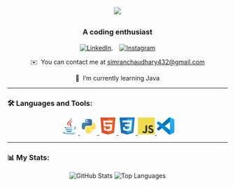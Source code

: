 <h1 align="center">
    <img src="https://readme-typing-svg.herokuapp.com/?font=Roboto&size=35&center=true&vCenter=true&width=500&height=70&duration=4000&lines=Hi+There!+👋;+I'm+Simran+Chaudhary!;" />
</h1>

<h3 align="center">A coding enthusiast</h3>

<div align="center">
  <!-- LinkedIn -->
  <a href="https://www.linkedin.com/in/simran-chaudhary-549b13337/" target="_blank" rel="noreferrer" style="margin-right: 15px;">
    <img src="https://raw.githubusercontent.com/rahuldkjain/github-profile-readme-generator/master/src/images/icons/Social/linked-in-alt.svg" alt="LinkedIn" height="30" width="40" style="vertical-align: middle;" />
  </a>

  <!-- Instagram -->
  <a href="https://instagram.com/_simrann13" target="_blank" rel="noreferrer">
    <img src="https://cdn.jsdelivr.net/npm/simple-icons@v9/icons/instagram.svg" alt="Instagram" height="30" width="30" style="vertical-align: middle; fill:#E4405F;" />
  </a>
</div>

<p align="center">
  ✉️  You can contact me at <a href="mailto:simranchaudhary432@gmail.com">simranchaudhary432@gmail.com</a>
</p>
<p align="center">
  🧠  I’m currently learning Java
</p>

---

### 🛠 Languages and Tools:

<div align="center">
  <a href="https://www.java.com/" target="_blank" rel="noreferrer">
    <img src="https://raw.githubusercontent.com/devicons/devicon/master/icons/java/java-original.svg" width="40" height="40" alt="Java" />
  </a>
  <a href="https://www.python.org/" target="_blank" rel="noreferrer">
    <img src="https://raw.githubusercontent.com/devicons/devicon/master/icons/python/python-original.svg" width="40" height="40" alt="Python" />
  </a>
  <a href="https://developer.mozilla.org/en-US/docs/Glossary/HTML5" target="_blank" rel="noreferrer">
    <img src="https://raw.githubusercontent.com/devicons/devicon/master/icons/html5/html5-original.svg" width="40" height="40" alt="HTML5" />
  </a>
  <a href="https://www.w3.org/TR/CSS/#css" target="_blank" rel="noreferrer">
    <img src="https://raw.githubusercontent.com/devicons/devicon/master/icons/css3/css3-original.svg" width="40" height="40" alt="CSS3" />
  </a>
  <a href="https://developer.mozilla.org/en-US/docs/Web/JavaScript" target="_blank" rel="noreferrer">
    <img src="https://raw.githubusercontent.com/devicons/devicon/master/icons/javascript/javascript-original.svg" width="40" height="40" alt="JavaScript" />
  </a>
  <a href="https://code.visualstudio.com/" target="_blank" rel="noreferrer">
    <img src="https://raw.githubusercontent.com/devicons/devicon/master/icons/vscode/vscode-original.svg" width="40" height="40" alt="VS Code" />
  </a>
</div>

---

### 📊 My Stats:

<div align="center">
  <img src="https://github-readme-stats.vercel.app/api?username=Simrann2006&show_icons=true&theme=dracula&hide_border=false" height="150" alt="GitHub Stats" />
  <img src="https://github-readme-stats.vercel.app/api/top-langs/?username=Simrann2006&layout=compact&theme=dracula&hide_border=false" height="150" alt="Top Languages" />
</div>
